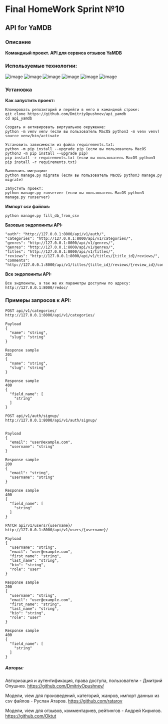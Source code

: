 # Final HomeWork Sprint №10
## API for YaMDB
### Описание
**Командный проект. API для сервиса отзывов YaMDB**
### Используемые технологии:
![image](https://img.shields.io/badge/Python-FFD43B?style=for-the-badge&logo=python&logoColor=blue)
![image](https://img.shields.io/badge/SQLite-07405E?style=for-the-badge&logo=sqlite&logoColor=white)
![image](https://img.shields.io/badge/Django-092E20?style=for-the-badge&logo=django&logoColor=green)
![image](https://img.shields.io/badge/django%20rest-ff1709?style=for-the-badge&logo=django&logoColor=white)
![image](https://img.shields.io/badge/VSCode-0078D4?style=for-the-badge&logo=visual%20studio%20code&logoColor=white)
![image](https://img.shields.io/badge/GitHub-100000?style=for-the-badge&logo=github&logoColor=white)
### Установка
**Как запустить проект:**
```
Клонировать репозиторий и перейти в него в командной строке:
git clone https://github.com/DmitriyOpushnev/api_yamdb
cd api_yamdb
```
```
Cоздать и активировать виртуальное окружение:
python -m venv venv (если вы пользователь MacOS python3 -m venv venv)
source venv/bin/activate
```
```
Установить зависимости из файла requirements.txt:
python -m pip install --upgrade pip (если вы пользователь MacOS python3 -m pip install --upgrade pip)
pip install -r requirements.txt (если вы пользователь MacOS python3 pip install -r requirements.txt)
```
```
Выполнить миграции:
python manage.py migrate (если вы пользователь MacOS python3 manage.py migrate)
```
```
Запустить проект:
python manage.py runserver (если вы пользователь MacOS python3 manage.py runserver)
```
**Импорт csv файлов:**
```
python manage.py fill_db_from_csv
```

**Базовые эндопоинты API:**
```
"auth": "http://127.0.0.1:8000/api/v1/auth/",
"categories": "http://127.0.0.1:8000/api/v1/categories/",
"genres": "http://127.0.0.1:8000/api/v1/genres/",
"genres": "http://127.0.0.1:8000/api/v1/genres/",
"titles": "http://127.0.0.1:8000/api/v1/titles/",
"reviews": "http://127.0.0.1:8000/api/v1/titles/{title_id}/reviews/",
"comments": "http://127.0.0.1:8000/api/v1/titles/{title_id}/reviews/{review_id}/comments/",
```

**Все эндопоинты API:**
```
Все эндпоинты, а так же их параметры доступны по адресу: 
http://127.0.0.1:8000/redoc/
```

### Примеры запросов к API:
```
POST api/v1/categories/
http://127.0.0.1:8000/api/v1/categories/

Payload
{
  "name": "string",
  "slug": "string"
}

Response sample
201
{
  "name": "string",
  "slug": "string"
}

Response sample
400
{
  "field_name": [
    "string"
  ]
}
```
```
POST api/v1/auth/signup/
http://127.0.0.1:8000/api/v1/auth/signup/


Payload
{
  "email": "user@example.com",
  "username": "string"
}

Response sample
200
{
  "email": "string",
  "username": "string"
}

Response sample
400
{
  "field_name": [
    "string"
  ]
}

```
```
PATCH api/v1/users/{username}/
http://127.0.0.1:8000/api/v1/users/{username}/

Payload
{
  "username": "string",
  "email": "user@example.com",
  "first_name": "string",
  "last_name": "string",
  "bio": "string",
  "role": "user"
}

Response sample
200
{
  "username": "string",
  "email": "user@example.com",
  "first_name": "string",
  "last_name": "string",
  "bio": "string",
  "role": "user"
}

Response sample
400
{
  "field_name": [
    "string"
  ]
}
```
##### Авторы:
Авторизация и аутентификация, права доступа, пользователи - Дмитрий Опушнев.
https://github.com/DmitriyOpushnev/

Модели, view для произведений, категорий, жанров, импорт данных из csv файлов - Руслан Атаров.
https://github.com/ratarov

Модели, view для отзывов, комментариев, рейтингов - Андрей Кирилов.
https://github.com/Oktut
